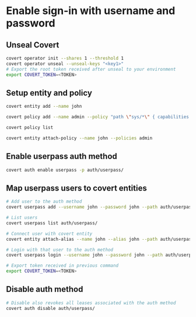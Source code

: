 # Enable sign-in with username and password

## Unseal Covert

```sh
covert operator init --shares 1 --threshold 1
covert operator unseal --unseal-keys "<key1>"
# Export the root token received after unseal to your environment
export COVERT_TOKEN=<TOKEN>
```

## Setup entity and policy
```sh
covert entity add --name john

covert policy add --name admin --policy "path \"sys/*\" { capabilities = [\"read\",\"update\",\"create\"] }"

covert policy list

covert entity attach-policy --name john --policies admin
```

## Enable userpass auth method
```sh
covert auth enable userpass -p auth/userpass/
```

## Map userpass users to covert entities

```sh
# Add user to the auth method
covert userpass add --username john --password john --path auth/userpass/

# List users
covert userpass list auth/userpass/

# Connect user with covert entity
covert entity attach-alias --name john --alias john --path auth/userpass/

# Login with that user to the auth method
covert userpass login --username john --password john --path auth/userpass/

# Export token received in previous command
export COVERT_TOKEN=<TOKEN>
```

## Disable auth method

```sh
# Disable also revokes all leases associated with the auth method
covert auth disable auth/userpass/
```